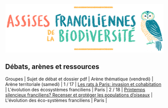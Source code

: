 ![Assises Franciliennes de la Biodiversité](media/Titre_AssisesBiodiversiteChouette.jpg)


## Débats, arènes et ressources

Groupes | Sujet de débat et dossier pdf | Arène thématique (vendredi) | Arène territoriale (samedi) |
1 / 17 | [Les rats à Paris: invasion et cohabitation](resources/rats-paris.pdf) | L'évolution des écosystèmes franciliens | Paris |
2 / 18 | [Printemps silencieux franciliens? Recenser et protéger les populations d’oiseaux](resources/printemps-silencieux-franciliens.pdf) | L'évolution des éco-systèmes franciliens | Paris |
